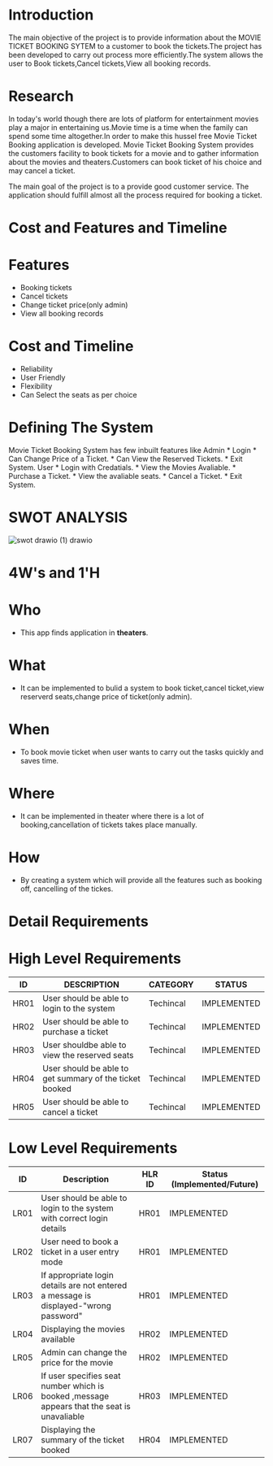 # Introduction
The main objective of the project is to provide information about the MOVIE TICKET BOOKING SYTEM to a customer to book the tickets.The project has been developed to carry out process more efficiently.The system allows the user to Book tickets,Cancel tickets,View all booking records.

# Research
In today's world though there are lots of platform for entertainment movies play a major in entertaining us.Movie time is a time when the family can spend some time altogether.In order to make this hussel free Movie Ticket Booking application is developed. Movie Ticket Booking System provides the customers facility to book tickets for a movie and to gather information about the movies and theaters.Customers can book ticket of his choice and may cancel a ticket.

The main goal of the project is to a provide good  customer service. The application should fulfill almost all the process required for booking a ticket.

# Cost and Features and Timeline
# Features
* Booking tickets
* Cancel tickets
* Change ticket price(only admin)
* View all booking records

# Cost and Timeline
* Reliability
* User Friendly
* Flexibility
* Can Select the seats as per choice

# Defining The System
Movie Ticket Booking System has few inbuilt features like Admin * Login * Can Change Price of a Ticket. * Can View the Reserved Tickets. * Exit System. User * Login with Credatials. * View the Movies Avaliable. * Purchase a Ticket. * View the avaliable seats. * Cancel a Ticket. * Exit System.

# SWOT ANALYSIS
![swot drawio (1) drawio](https://user-images.githubusercontent.com/98818008/153141826-5b6b67c0-1541-4e77-839d-a70b2835a424.png)



# 4W's and 1'H

# Who
* This app finds application in **theaters**. 
# What
* It can be implemented to bulid a system to book ticket,cancel ticket,view reserverd seats,change price of ticket(only admin).
# When
* To book movie ticket when user wants to carry out the tasks quickly and saves time.
# Where
* It can be implemented in theater where there is a lot of booking,cancellation of tickets takes place manually.
# How
* By creating a system which will provide all the features such as booking off, cancelling of the tickes.

# Detail Requirements  
# High Level Requirements
|**ID**|**DESCRIPTION**|**CATEGORY**|**STATUS**|
|---|----|----|------|
|HR01|User should be able to login to the system	|Techincal	|IMPLEMENTED
|HR02|User should be able to purchase a ticket|	Techincal|	IMPLEMENTED
|HR03|User shouldbe able to view the reserved seats	|	Techincal|	IMPLEMENTED
|HR04|User should be able to get summary of the ticket booked|	Techincal|	IMPLEMENTED
|HR05|User should be able to cancel a ticket	|Techincal|	IMPLEMENTED

# Low Level Requirements
|ID|	Description|	HLR ID	|Status (Implemented/Future)
|--|-----|---|---|
|LR01|	User should be able to login to the system with correct login details|	HR01|	IMPLEMENTED
|LR02|	User need to book a ticket in a user entry mode|	HR01|	IMPLEMENTED
|LR03|	If appropriate login details are not entered a message is displayed-"wrong password"|	HR01|	IMPLEMENTED
|LR04|	Displaying the movies available|	HR02	|IMPLEMENTED
|LR05|	Admin can change the price for the movie|	HR02	|IMPLEMENTED
|LR06|	If user specifies seat number which is booked ,message appears that the seat is unavaliable|	HR03|	IMPLEMENTED
|LR07|	Displaying the summary of the ticket booked	|HR04|	IMPLEMENTED


